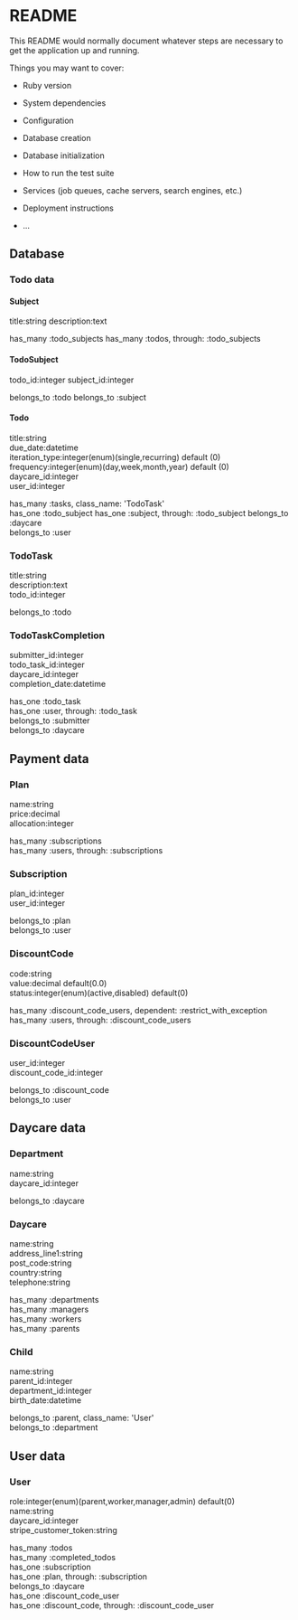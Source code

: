 # README

This README would normally document whatever steps are necessary to get the
application up and running.

Things you may want to cover:

*   Ruby version

*   System dependencies

*   Configuration

*   Database creation

*   Database initialization

*   How to run the test suite

*   Services (job queues, cache servers, search engines, etc.)

*   Deployment instructions

*   ...


## Database

### Todo data

#### Subject
title:string
description:text

has_many :todo_subjects
has_many :todos, through: :todo_subjects

#### TodoSubject
todo_id:integer
subject_id:integer

belongs_to :todo
belongs_to :subject

#### Todo
title:string  
due_date:datetime  
iteration_type:integer(enum)(single,recurring) default (0)  
frequency:integer(enum)(day,week,month,year) default (0)  
daycare_id:integer  
user_id:integer  

has_many :tasks, class_name: 'TodoTask'  
has_one :todo_subject
has_one :subject, through: :todo_subject
belongs_to :daycare  
belongs_to :user  

### TodoTask
title:string  
description:text  
todo_id:integer  

belongs_to :todo  

### TodoTaskCompletion
submitter_id:integer  
todo_task_id:integer  
daycare_id:integer  
completion_date:datetime  

has_one :todo_task  
has_one :user, through: :todo_task  
belongs_to :submitter  
belongs_to :daycare  

## Payment data

### Plan
name:string  
price:decimal   
allocation:integer  

has_many :subscriptions  
has_many :users, through: :subscriptions  

### Subscription
plan_id:integer  
user_id:integer  

belongs_to :plan  
belongs_to :user  

### DiscountCode
code:string  
value:decimal default(0.0)  
status:integer(enum)(active,disabled) default(0)  

has_many :discount_code_users, dependent: :restrict_with_exception  
has_many :users, through: :discount_code_users  

### DiscountCodeUser
user_id:integer   
discount_code_id:integer  

belongs_to :discount_code   
belongs_to :user  

## Daycare data

### Department
name:string  
daycare_id:integer  

belongs_to :daycare  

### Daycare
name:string  
address_line1:string  
post_code:string  
country:string  
telephone:string  

has_many :departments   
has_many :managers   
has_many :workers   
has_many :parents  

### Child
name:string  
parent_id:integer  
department_id:integer   
birth_date:datetime  

belongs_to :parent, class_name: 'User'   
belongs_to :department  

## User data

### User
role:integer(enum)(parent,worker,manager,admin) default(0)   
name:string  
daycare_id:integer   
stripe_customer_token:string  

has_many :todos   
has_many :completed_todos   
has_one :subscription   
has_one :plan, through: :subscription   
belongs_to :daycare   
has_one :discount_code_user   
has_one :discount_code, through: :discount_code_user  